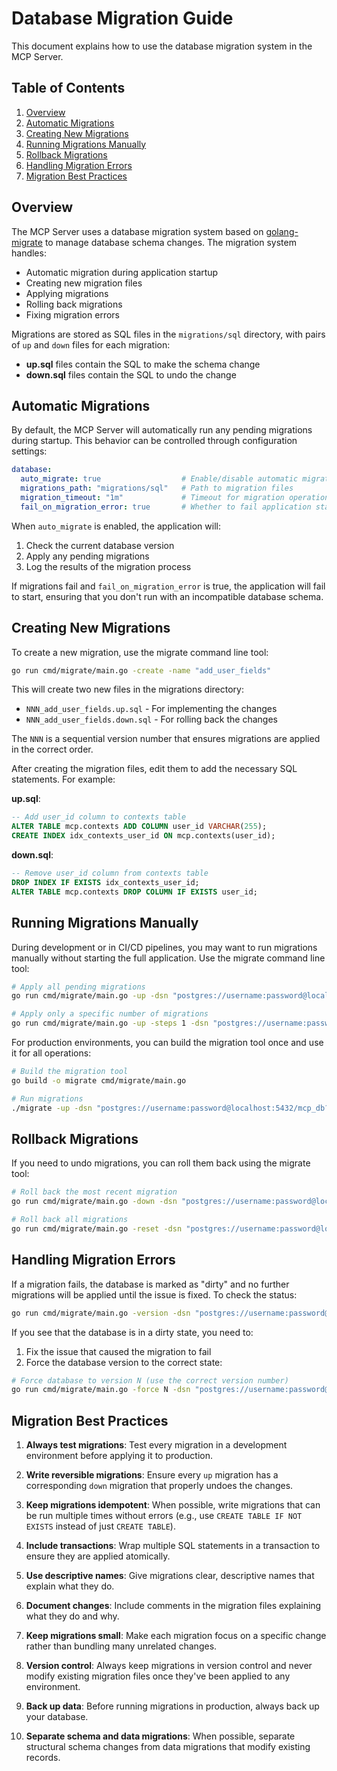 # Database Migration Guide

This document explains how to use the database migration system in the MCP Server.

## Table of Contents

1. [Overview](#overview)
2. [Automatic Migrations](#automatic-migrations)
3. [Creating New Migrations](#creating-new-migrations)
4. [Running Migrations Manually](#running-migrations-manually)
5. [Rollback Migrations](#rollback-migrations)
6. [Handling Migration Errors](#handling-migration-errors)
7. [Migration Best Practices](#migration-best-practices)

## Overview

The MCP Server uses a database migration system based on [golang-migrate](https://github.com/golang-migrate/migrate) to manage database schema changes. The migration system handles:

- Automatic migration during application startup
- Creating new migration files
- Applying migrations
- Rolling back migrations
- Fixing migration errors

Migrations are stored as SQL files in the `migrations/sql` directory, with pairs of `up` and `down` files for each migration:

- **up.sql** files contain the SQL to make the schema change
- **down.sql** files contain the SQL to undo the change

## Automatic Migrations

By default, the MCP Server will automatically run any pending migrations during startup. This behavior can be controlled through configuration settings:

```yaml
database:
  auto_migrate: true                  # Enable/disable automatic migrations
  migrations_path: "migrations/sql"   # Path to migration files
  migration_timeout: "1m"             # Timeout for migration operations
  fail_on_migration_error: true       # Whether to fail application startup on migration errors
```

When `auto_migrate` is enabled, the application will:

1. Check the current database version
2. Apply any pending migrations
3. Log the results of the migration process

If migrations fail and `fail_on_migration_error` is true, the application will fail to start, ensuring that you don't run with an incompatible database schema.

## Creating New Migrations

To create a new migration, use the migrate command line tool:

```bash
go run cmd/migrate/main.go -create -name "add_user_fields"
```

This will create two new files in the migrations directory:
- `NNN_add_user_fields.up.sql` - For implementing the changes
- `NNN_add_user_fields.down.sql` - For rolling back the changes

The `NNN` is a sequential version number that ensures migrations are applied in the correct order.

After creating the migration files, edit them to add the necessary SQL statements. For example:

**up.sql**:
```sql
-- Add user_id column to contexts table
ALTER TABLE mcp.contexts ADD COLUMN user_id VARCHAR(255);
CREATE INDEX idx_contexts_user_id ON mcp.contexts(user_id);
```

**down.sql**:
```sql
-- Remove user_id column from contexts table
DROP INDEX IF EXISTS idx_contexts_user_id;
ALTER TABLE mcp.contexts DROP COLUMN IF EXISTS user_id;
```

## Running Migrations Manually

During development or in CI/CD pipelines, you may want to run migrations manually without starting the full application. Use the migrate command line tool:

```bash
# Apply all pending migrations
go run cmd/migrate/main.go -up -dsn "postgres://username:password@localhost:5432/mcp_db?sslmode=disable"

# Apply only a specific number of migrations
go run cmd/migrate/main.go -up -steps 1 -dsn "postgres://username:password@localhost:5432/mcp_db?sslmode=disable"
```

For production environments, you can build the migration tool once and use it for all operations:

```bash
# Build the migration tool
go build -o migrate cmd/migrate/main.go

# Run migrations
./migrate -up -dsn "postgres://username:password@localhost:5432/mcp_db?sslmode=disable"
```

## Rollback Migrations

If you need to undo migrations, you can roll them back using the migrate tool:

```bash
# Roll back the most recent migration
go run cmd/migrate/main.go -down -dsn "postgres://username:password@localhost:5432/mcp_db?sslmode=disable"

# Roll back all migrations
go run cmd/migrate/main.go -reset -dsn "postgres://username:password@localhost:5432/mcp_db?sslmode=disable"
```

## Handling Migration Errors

If a migration fails, the database is marked as "dirty" and no further migrations will be applied until the issue is fixed. To check the status:

```bash
go run cmd/migrate/main.go -version -dsn "postgres://username:password@localhost:5432/mcp_db?sslmode=disable"
```

If you see that the database is in a dirty state, you need to:

1. Fix the issue that caused the migration to fail
2. Force the database version to the correct state:

```bash
# Force database to version N (use the correct version number)
go run cmd/migrate/main.go -force N -dsn "postgres://username:password@localhost:5432/mcp_db?sslmode=disable"
```

## Migration Best Practices

1. **Always test migrations**: Test every migration in a development environment before applying it to production.

2. **Write reversible migrations**: Ensure every `up` migration has a corresponding `down` migration that properly undoes the changes.

3. **Keep migrations idempotent**: When possible, write migrations that can be run multiple times without errors (e.g., use `CREATE TABLE IF NOT EXISTS` instead of just `CREATE TABLE`).

4. **Include transactions**: Wrap multiple SQL statements in a transaction to ensure they are applied atomically.

5. **Use descriptive names**: Give migrations clear, descriptive names that explain what they do.

6. **Document changes**: Include comments in the migration files explaining what they do and why.

7. **Keep migrations small**: Make each migration focus on a specific change rather than bundling many unrelated changes.

8. **Version control**: Always keep migrations in version control and never modify existing migration files once they've been applied to any environment.

9. **Back up data**: Before running migrations in production, always back up your database.

10. **Separate schema and data migrations**: When possible, separate structural schema changes from data migrations that modify existing records.
